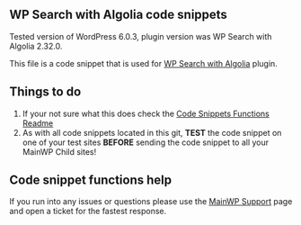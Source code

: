 ## WP Search with Algolia code snippets

Tested version of WordPress 6.0.3, plugin version was WP Search with Algolia 2.32.0.

This file is a code snippet that is used for [WP Search with Algolia](https://wordpress.org/plugins/wp-search-with-algolia/) plugin. 

## Things to do

1. If your not sure what this does check the [Code Snippets Functions Readme](https://github.com/mainwp/Code-Snippets-Functions/blob/master/README.md)
2. As with all code snippets located in this git, **TEST** the code snippet on one of your test sites **BEFORE** sending the code snippet to all your MainWP Child sites!

## Code snippet functions help

If you run into any issues or questions please use the [MainWP Support](https://mainwp.com/support/) page and open a ticket for the fastest response.
